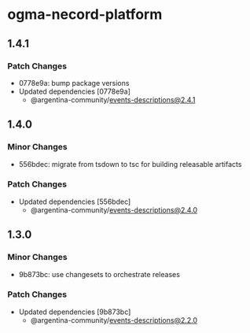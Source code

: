 # ogma-necord-platform

## 1.4.1

### Patch Changes

- 0778e9a: bump package versions
- Updated dependencies [0778e9a]
  - @argentina-community/events-descriptions@2.4.1

## 1.4.0

### Minor Changes

- 556bdec: migrate from tsdown to tsc for building releasable artifacts

### Patch Changes

- Updated dependencies [556bdec]
  - @argentina-community/events-descriptions@2.4.0

## 1.3.0

### Minor Changes

- 9b873bc: use changesets to orchestrate releases

### Patch Changes

- Updated dependencies [9b873bc]
  - @argentina-community/events-descriptions@2.2.0
